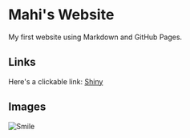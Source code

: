 # Mahi's Website

My first website using Markdown and GitHub Pages.

## Links 

Here's a clickable link: [Shiny](https://shiny.posit.co/py/docs/overview.html)

## Images

![Smile](https://play-lh.googleusercontent.com/BnFTd0-MYyahlhRzGU9sylxchFQlwClUIJMBGkrltUkqrTvYVpGKMIWLssiRzl6mUQ=w600-h300-pc0xffffff-pd)
